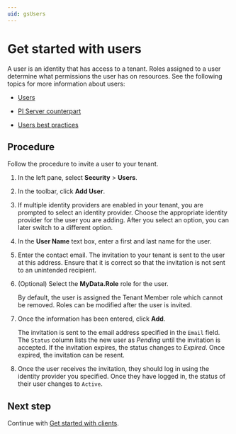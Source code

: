 ```yaml
---
uid: gsUsers
---
```


# Get started with users

A user is an identity that has access to a tenant. Roles assigned to a user determine what permissions the user has on resources. See the following topics for more information about users:

- [Users](xref:ccUsers)

- [PI Server counterpart](xref:ccUsers#users-pi-server)

- [Users best practices](xref:ccUsers#users-bp)

## Procedure

Follow the procedure to invite a user to your tenant.

1. In the left pane, select **Security** > **Users**.

2. In the toolbar, click **Add User**.

3. If multiple identity providers are enabled in your tenant, you are prompted to select an identity provider. Choose the appropriate identity provider for the user you are adding. After you select an option, you can later switch to a different option.

4. In the **User Name** text box, enter a first and last name for the user.  

5. Enter the contact email. The invitation to your tenant is sent to the user at this address. Ensure that it is correct so that the invitation is not sent to an unintended recipient.

6. (Optional) Select the **MyData.Role** role for the user.

    By default, the user is assigned the Tenant Member role which cannot be removed. Roles can be modified after the user is invited.

7. Once the information has been entered, click **Add**. 

    The invitation is sent to the email address specified in the `Email` field. The `Status` column lists the new user as *Pending* until the invitation is accepted. If the invitation expires, the status changes to *Expired*. Once expired, the invitation can be resent.

1. Once the user receives the invitation, they should log in using the identity provider you specified. Once they have logged in, the status of their user changes to `Active`.

## Next step

Continue with [Get started with clients](xref:gsClients).
